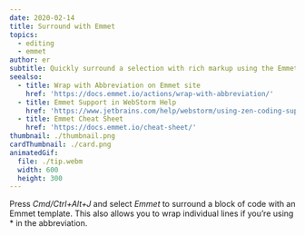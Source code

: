 ```yaml
---
date: 2020-02-14
title: Surround with Emmet
topics:
  - editing
  - emmet
author: er
subtitle: Quickly surround a selection with rich markup using the Emmet toolkit.
seealso:
  - title: Wrap with Abbreviation on Emmet site
    href: 'https://docs.emmet.io/actions/wrap-with-abbreviation/'
  - title: Emmet Support in WebStorm Help
    href: 'https://www.jetbrains.com/help/webstorm/using-zen-coding-support.html'
  - title: Emmet Cheat Sheet
    href: 'https://docs.emmet.io/cheat-sheet/'
thumbnail: ./thumbnail.png
cardThumbnail: ./card.png
animatedGif:
  file: ./tip.webm
  width: 600
  height: 300
---
```

Press *Cmd/Ctrl+Alt+J* and select *Emmet* to surround a block of code with an Emmet template.
This also allows you to wrap individual lines if you’re using * in the abbreviation.

